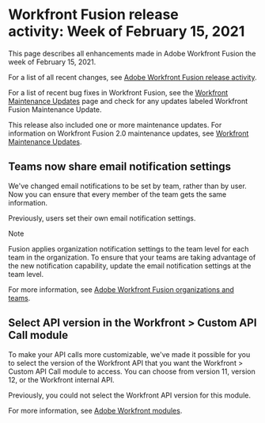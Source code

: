 

# Workfront Fusion release activity:&nbsp;Week of February 15, 2021

This page describes all enhancements made in Adobe Workfront Fusion the week of February 15, 2021.

For a list of all recent changes, see [Adobe Workfront Fusion release activity](../../../product-announcements/product-releases/fusion-release-activity/fusion-release-activity.md).

For a list of recent bug fixes in Workfront Fusion, see the [Workfront Maintenance Updates](https://one.workfront.com/s/article/Workfront-Maintenance-Updates-1882317350) page and check for any updates labeled Workfront Fusion Maintenance Update.

This release also included one or more maintenance updates. For information on Workfront Fusion 2.0 maintenance updates, see [Workfront Maintenance Updates](https://one.workfront.com/s/article/Workfront-Maintenance-Updates-1882317350).

## Teams now share email notification settings

We've changed email notifications to be set by team, rather than by user. Now you can ensure that every member of the team gets the same information.

Previously, users set their own email notification settings.

>[!NOTE]
>
>Fusion applies organization notification settings to the team level for each team in the organization. To ensure that your teams are taking advantage of the new notification capability, update the email notification settings at the team level.

For more information, see [Adobe Workfront Fusion organizations and teams](../../../workfront-fusion/organizations/organizations-and-teams.md).

## Select API version in the Workfront > Custom API Call module

To make your API calls more customizable, we've made it possible for you to select the version of the Workfront API that you want the Workfront > Custom API Call module to access. You can choose from version 11, version 12, or the Workfront internal API.

Previously, you could not select the Workfront API version for this module.

For more information, see [Adobe Workfront modules](../../../workfront-fusion/apps-and-their-modules/workfront-modules.md).
